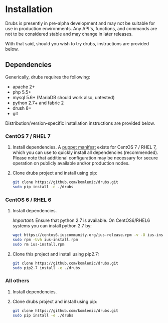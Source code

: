 # Installation

Drubs is presently in pre-alpha development and may not be suitable for use in
production environments.  Any API's, functions, and commands are not to be
considered stable and may change in later releases.

With that said, should you wish to try drubs, instructions are provided below.

## Dependencies

Generically, drubs requires the following:

* apache 2+
* php 5.5+
* mysql 5.6+ (MariaDB should work also, untested)
* python 2.7+ and fabric 2
* drush 8+
* git

Distribution/version-specific installation instructions are provided below.

### CentOS 7 / RHEL 7

1.  Install dependencies.  A [puppet manifest](puppet/drubs_centos7.pp) exists
    for CentOS 7 / RHEL 7, which you can use to quickly install all dependencies
    (recommended).  Please note that additional configuration may be necessary
    for secure operation on publicly available and/or production nodes.

2.  Clone drubs project and install using pip:

    ```bash
    git clone https://github.com/komlenic/drubs.git
    sudo pip install -e ./drubs
    ```

### CentOS 6 / RHEL 6

1.  Install dependencies.

    *Important:* Ensure that python 2.7 is available.  On CentOS6/RHEL6 systems
    you can install python 2.7 by:

    ```bash
    wget https://centos6.iuscommunity.org/ius-release.rpm -v -O ius-install.rpm
    sudo rpm -Uvh ius-install.rpm
    sudo rm ius-install.rpm
    ```

2. Clone this project and install using pip2.7:

    ```bash
    git clone https://github.com/komlenic/drubs.git
    sudo pip2.7 install -e ./drubs
    ```

### All others

1.  Install dependencies.

2.  Clone drubs project and install using pip:

    ```bash
    git clone https://github.com/komlenic/drubs.git
    sudo pip install -e ./drubs
    ```
